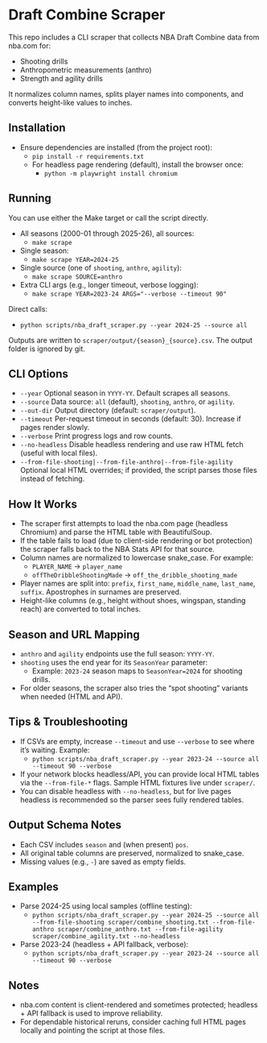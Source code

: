 # Draft Combine Scraper

This repo includes a CLI scraper that collects NBA Draft Combine data from nba.com for:

- Shooting drills
- Anthropometric measurements (anthro)
- Strength and agility drills

It normalizes column names, splits player names into components, and converts height-like values to inches.

## Installation

- Ensure dependencies are installed (from the project root):
  - `pip install -r requirements.txt`
  - For headless page rendering (default), install the browser once:
    - `python -m playwright install chromium`

## Running

You can use either the Make target or call the script directly.

- All seasons (2000-01 through 2025-26), all sources:
  - `make scrape`
- Single season:
  - `make scrape YEAR=2024-25`
- Single source (one of `shooting`, `anthro`, `agility`):
  - `make scrape SOURCE=anthro`
- Extra CLI args (e.g., longer timeout, verbose logging):
  - `make scrape YEAR=2023-24 ARGS="--verbose --timeout 90"`

Direct calls:
- `python scripts/nba_draft_scraper.py --year 2024-25 --source all`

Outputs are written to `scraper/output/{season}_{source}.csv`. The output folder is ignored by git.

## CLI Options

- `--year` Optional season in `YYYY-YY`. Default scrapes all seasons.
- `--source` Data source: `all` (default), `shooting`, `anthro`, or `agility`.
- `--out-dir` Output directory (default: `scraper/output`).
- `--timeout` Per-request timeout in seconds (default: 30). Increase if pages render slowly.
- `--verbose` Print progress logs and row counts.
- `--no-headless` Disable headless rendering and use raw HTML fetch (useful with local files).
- `--from-file-shooting|--from-file-anthro|--from-file-agility` Optional local HTML overrides; if provided, the script parses those files instead of fetching.

## How It Works

- The scraper first attempts to load the nba.com page (headless Chromium) and parse the HTML table with BeautifulSoup.
- If the table fails to load (due to client-side rendering or bot protection) the scraper falls back to the NBA Stats API for that source.
- Column names are normalized to lowercase snake_case. For example:
  - `PLAYER_NAME` → `player_name`
  - `offTheDribbleShootingMade` → `off_the_dribble_shooting_made`
- Player names are split into: `prefix`, `first_name`, `middle_name`, `last_name`, `suffix`. Apostrophes in surnames are preserved.
- Height-like columns (e.g., height without shoes, wingspan, standing reach) are converted to total inches.

## Season and URL Mapping

- `anthro` and `agility` endpoints use the full season: `YYYY-YY`.
- `shooting` uses the end year for its `SeasonYear` parameter:
  - Example: `2023-24` season maps to `SeasonYear=2024` for shooting drills.
- For older seasons, the scraper also tries the “spot shooting” variants when needed (HTML and API).

## Tips & Troubleshooting

- If CSVs are empty, increase `--timeout` and use `--verbose` to see where it’s waiting. Example:
  - `python scripts/nba_draft_scraper.py --year 2023-24 --source all --timeout 90 --verbose`
- If your network blocks headless/API, you can provide local HTML tables via the `--from-file-*` flags. Sample HTML fixtures live under `scraper/`.
- You can disable headless with `--no-headless`, but for live pages headless is recommended so the parser sees fully rendered tables.

## Output Schema Notes

- Each CSV includes `season` and (when present) `pos`.
- All original table columns are preserved, normalized to snake_case.
- Missing values (e.g., `-`) are saved as empty fields.

## Examples

- Parse 2024-25 using local samples (offline testing):
  - `python scripts/nba_draft_scraper.py --year 2024-25 --source all --from-file-shooting scraper/combine_shooting.txt --from-file-anthro scraper/combine_anthro.txt --from-file-agility scraper/combine_agility.txt --no-headless`
- Parse 2023-24 (headless + API fallback, verbose):
  - `python scripts/nba_draft_scraper.py --year 2023-24 --source all --timeout 90 --verbose`

## Notes

- nba.com content is client-rendered and sometimes protected; headless + API fallback is used to improve reliability.
- For dependable historical reruns, consider caching full HTML pages locally and pointing the script at those files.

